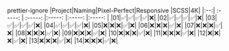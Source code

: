 prettier-ignore
|Project|Naming|Pixel-Perfect|Responsive |SCSS|4K|
|:--:| :-----: | :-----: |:-----: |:-----: |:-----: |
|01|✅|✅|✅|✅|❌|
|02|✅|✅|✅|✅|❌|
|03|✅|✅|✅|✅|❌|
|04|✅|✅|✅|✅|❌|
|05|❌|❌|❌|✅|❌|
|06|❌|❌|❌|✅|❌|
|07|❌|❌|❌|✅|❌|
|08|❌|❌|❌|✅|❌|
|09|❌|❌|❌|✅|❌|
|10|❌|❌|❌|✅|❌|
|11|❌|❌|❌|✅|❌|
|12|❌|❌|❌|✅|❌|
|13|❌|❌|❌|✅|❌|
|14|❌|❌|❌|✅|❌|